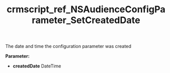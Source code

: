 ﻿---
title: crmscript_ref_NSAudienceConfigParameter_SetCreatedDate
description: NSAudienceConfigParameter.SetCreatedDate(DateTime createdDate)
intellisense: NSAudienceConfigParameter.SetCreatedDate
keywords: NSAudienceConfigParameter, GetCreatedDate
so.topic: reference
---

The date and time the configuration parameter was created

**Parameter:** 
 - **createdDate** DateTime

